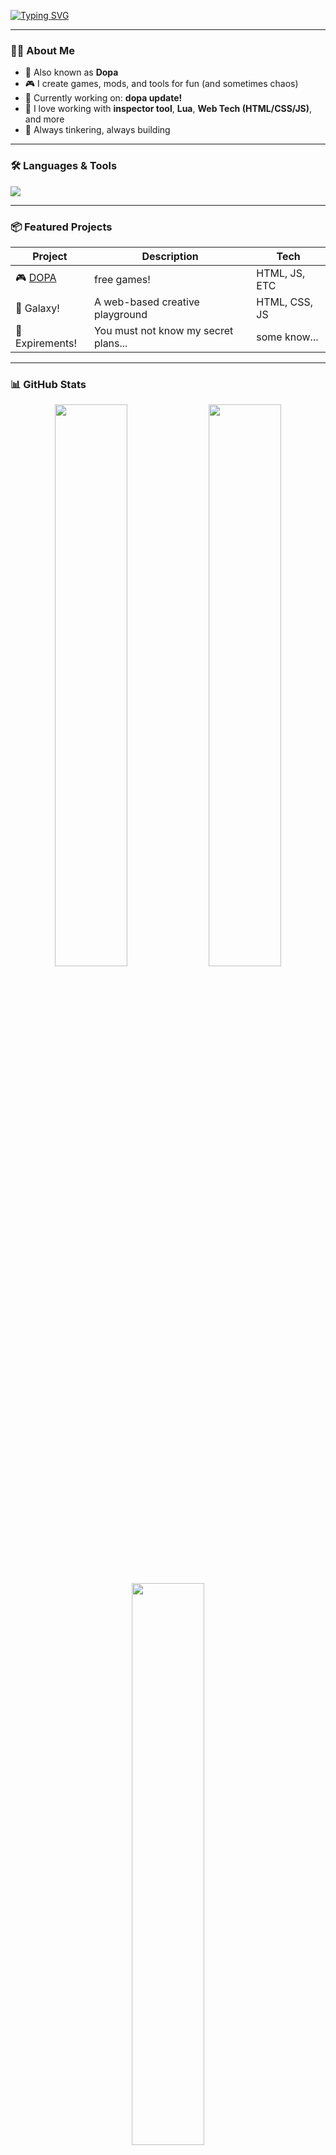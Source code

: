 <!-- Profile Banner -->
<a href="https://git.io/typing-svg"><img src="https://readme-typing-svg.demolab.com?font=Fira+Code&pause=1000&color=5FB2F7&width=435&lines=front+and+back+end+dev;owner+of+dopa;also+known+as+seabunny" alt="Typing SVG" /></a>
</p>

---

### 👨‍💻 About Me

- 🧠 Also known as **Dopa**
- 🎮 I create games, mods, and tools for fun (and sometimes chaos)
- 🔧 Currently working on: **dopa update!**
- 📀 I love working with **inspector tool**, **Lua**, **Web Tech (HTML/CSS/JS)**, and more
- 💭 Always tinkering, always building

---

### 🛠️ Languages & Tools

<p align="left">
  <img src="https://skillicons.dev/icons?i=lua,html,css,js,github,vscode,python,react,figma,blender,clickup,discord" />
</p>

---

### 📦 Featured Projects

| Project | Description | Tech |
|--------|-------------|------|
| 🎮 [DOPA](https://jade-hotteok-a66b19.netlify.app/) | free games! | HTML, JS, ETC |
| 🚀 Galaxy! | A web-based creative playground | HTML, CSS, JS |
| 🧪 Expirements! | You must not know my secret plans... | some know... |

---

### 📊 GitHub Stats

<p align="center">
  <img src="https://github-readme-stats.vercel.app/api?username=dopaoffical&show_icons=true&theme=tokyonight&hide_border=true" width="48%"/>
  <img src="https://github-readme-streak-stats.herokuapp.com?user=dopaoffical&theme=tokyonight&hide_border=true" width="48%"/>
</p>

<p align="center">
  <img src="https://github-readme-stats.vercel.app/api/top-langs/?username=dopaoffical&layout=compact&theme=tokyonight&hide_border=true" width="48%"/>
</p>

---

### 🏆 GitHub Trophies

<p align="center">
  <img src="https://github-profile-trophy.vercel.app/?username=dopaoffical&theme=discord&no-frame=true&row=1&margin-w=10" />
</p>

---

### ✨ Quote of the Moment

> “Remember: every corpse on Mt. Everest was once a motivated person.” – the truth

---

### 📫 Let's Connect

- 🌐 Website: _Coming soon_
